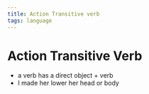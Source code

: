 ```yaml
---
title: Action Transitive verb
tags: language
---
```


# Action Transitive Verb
- a verb has a direct object + verb
- I made her lower her head or body






































